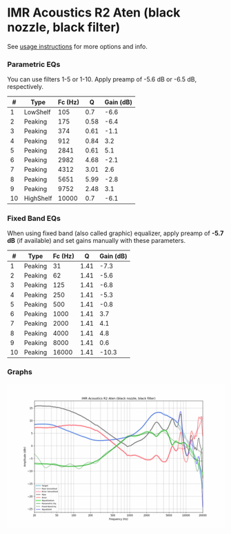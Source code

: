 # IMR Acoustics R2 Aten (black nozzle, black filter)
See [usage instructions](https://github.com/jaakkopasanen/AutoEq#usage) for more options and info.

### Parametric EQs
You can use filters 1-5 or 1-10. Apply preamp of -5.6 dB or -6.5 dB, respectively.

|   # | Type      |   Fc (Hz) |    Q |   Gain (dB) |
|-----|-----------|-----------|------|-------------|
|   1 | LowShelf  |       105 | 0.7  |        -6.6 |
|   2 | Peaking   |       175 | 0.58 |        -6.4 |
|   3 | Peaking   |       374 | 0.61 |        -1.1 |
|   4 | Peaking   |       912 | 0.84 |         3.2 |
|   5 | Peaking   |      2841 | 0.61 |         5.1 |
|   6 | Peaking   |      2982 | 4.68 |        -2.1 |
|   7 | Peaking   |      4312 | 3.01 |         2.6 |
|   8 | Peaking   |      5651 | 5.99 |        -2.8 |
|   9 | Peaking   |      9752 | 2.48 |         3.1 |
|  10 | HighShelf |     10000 | 0.7  |        -6.1 |

### Fixed Band EQs
When using fixed band (also called graphic) equalizer, apply preamp of **-5.7 dB** (if available) and set gains manually with these parameters.

|   # | Type    |   Fc (Hz) |    Q |   Gain (dB) |
|-----|---------|-----------|------|-------------|
|   1 | Peaking |        31 | 1.41 |        -7.3 |
|   2 | Peaking |        62 | 1.41 |        -5.6 |
|   3 | Peaking |       125 | 1.41 |        -6.8 |
|   4 | Peaking |       250 | 1.41 |        -5.3 |
|   5 | Peaking |       500 | 1.41 |        -0.8 |
|   6 | Peaking |      1000 | 1.41 |         3.7 |
|   7 | Peaking |      2000 | 1.41 |         4.1 |
|   8 | Peaking |      4000 | 1.41 |         4.8 |
|   9 | Peaking |      8000 | 1.41 |         0.6 |
|  10 | Peaking |     16000 | 1.41 |       -10.3 |

### Graphs
![](./IMR%20Acoustics%20R2%20Aten%20(black%20nozzle,%20black%20filter).png)
